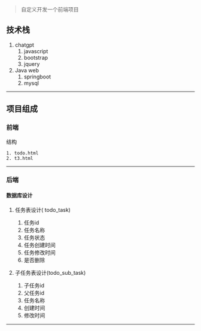 > 自定义开发一个前端项目

## 技术栈

1. chatgpt
   1. javascript
   2. bootstrap
   3. jquery
2. Java web
   1. springboot
   2. mysql

---

## 项目组成

### 前端

结构

```
1. todo.html
2. t3.html
```

---

### 后端

####  数据库设计 

1. 任务表设计( todo_task)
   1. 任务id
   2. 任务名称
   3. 任务状态
   4. 任务创建时间
   5. 任务修改时间
   6. 是否删除

2. 子任务表设计(todo_sub_task)
   1. 子任务id
   2. 父任务id
   3. 任务名称
   4. 创建时间
   5. 修改时间

---



